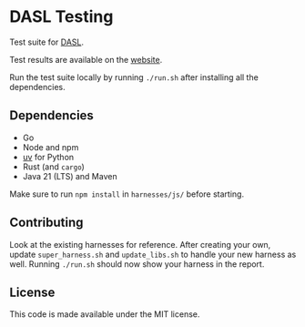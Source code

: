 # DASL Testing

Test suite for [DASL](https://dasl.ing/).

Test results are available on the [website](https://hyphacoop.github.io/dasl-testing/).

Run the test suite locally by running `./run.sh` after installing all the dependencies.

## Dependencies
- Go
- Node and npm
- [uv](https://docs.astral.sh/uv/) for Python
- Rust (and `cargo`)
- Java 21 (LTS) and Maven

Make sure to run `npm install` in `harnesses/js/` before starting.

## Contributing

Look at the existing harnesses for reference. After creating your own, update `super_harness.sh`
and `update_libs.sh` to handle your new harness as well. Running `./run.sh` should now show
your harness in the report.

## License

This code is made available under the MIT license.
